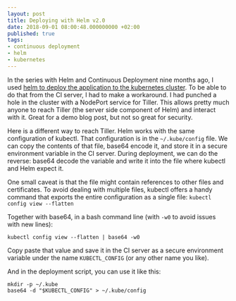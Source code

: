 ```yaml
---
layout: post
title: Deploying with Helm v2.0
date: 2018-09-01 08:00:48.000000000 +02:00
published: true
tags:
- continuous deployment
- helm
- kubernetes
---
```


In the series with Helm and Continuous Deployment nine months ago, I used <a href="{% post_url 2017/2017-12-02-cd-with-helm-part-5-versioned-artifacts %}">helm to deploy the application to the kubernetes cluster</a>. To be able to do that from the CI server, I had to make a workaround. I had punched a hole in the cluster with a NodePort service for Tiller. This allows pretty much anyone to reach Tiller (the server side component of Helm) and interact with it. Great for a demo blog post, but not so great for security.

<!--more-->

Here is a different way to reach Tiller. Helm works with the same configuration of kubectl. That configuration is in the <code>~/.kube/config</code> file. We can copy the contents of that file, base64 encode it, and store it in a secure environment variable in the CI server. During deployment, we can do the reverse: base64 decode the variable and write it into the file where kubectl and Helm expect it.

One small caveat is that the file might contain references to other files and certificates. To avoid dealing with multiple files, kubectl offers a handy command that exports the entire configuration as a single file: <code>kubectl config view --flatten</code>

Together with base64, in a bash command line (with <code>-w0</code> to avoid issues with new lines):

```
kubectl config view --flatten | base64 -w0
```

Copy paste that value and save it in the CI server as a secure environment variable under the name <code>KUBECTL_CONFIG</code> (or any other name you like).

And in the deployment script, you can use it like this:

```
mkdir -p ~/.kube
base64 -d "$KUBECTL_CONFIG" > ~/.kube/config
```
